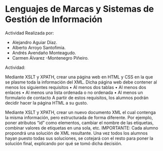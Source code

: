 # Lenguajes de Marcas y Sistemas de Gestión de Información


Actividad Realizada por:

- Alejandro Aguiar Díaz. 
- Alberto Arroyo Santofimia. 
- Andrés Avendaño Monteagudo. 
- Carmen Álvarez -Montenegro Piñeiro.

Actividad:

Mediante XSLT y XPATH, crear una página web en HTML y CSS en la que se plasme toda la información del XML. Dicha página web debe contener al menos los siguientes requisitos
•	Al menos dos tablas
•	Al menos dos enlaces
•	Al menos una lista ordenada o no ordenada
•	Al menos un formulario de contacto
A partir de estos requisitos, los alumnos podrán decidir hacer la página HTML a su gusto.

Mediante XSLT y XPATH, crear un nuevo documento XML el cual contenga la misma información, pero estructurada de forma diferente. Por ejemplo, poner atributos “id” como elementos, cambiar el nombre de las etiquetas, combinar valores de etiquetas en una sola, etc.
IMPORTANTE: Cada alumno propondrá una solución de XML resultante. Una vez todos los alumnos hayan puesto todas sus soluciones, se cotejará con el resto para poner la solución final, explicando por qué se tomó dicha decisión.
